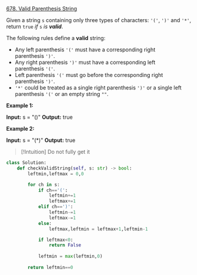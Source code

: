 
[678. Valid Parenthesis String](https://leetcode.com/problems/valid-parenthesis-string/)

Given a string `s` containing only three types of characters: `'('`, `')'` and `'*'`, return `true` _if_ `s` _is **valid**_.

The following rules define a **valid** string:

- Any left parenthesis `'('` must have a corresponding right parenthesis `')'`.
- Any right parenthesis `')'` must have a corresponding left parenthesis `'('`.
- Left parenthesis `'('` must go before the corresponding right parenthesis `')'`.
- `'*'` could be treated as a single right parenthesis `')'` or a single left parenthesis `'('` or an empty string `""`.

**Example 1:**

**Input:** s = "()"
**Output:** true

**Example 2:**

**Input:** s = "(*)"
**Output:** true
>[!Intuition]
>Do not fully get it

```python
class Solution:
    def checkValidString(self, s: str) -> bool:
        leftmin,leftmax = 0,0

        for ch in s:
            if ch=='(':
                leftmin+=1
                leftmax+=1
            elif ch==')':
                leftmin-=1
                leftmax-=1 
            else:
                leftmax,leftmin = leftmax+1,leftmin-1

            if leftmax<0:
                return False
                
            leftmin = max(leftmin,0)
        
        return leftmin==0

```